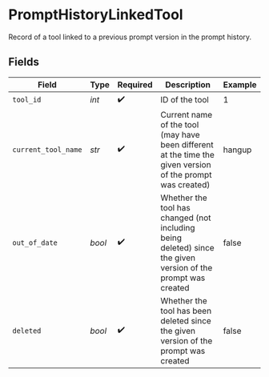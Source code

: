 # PromptHistoryLinkedTool

Record of a tool linked to a previous prompt version in the prompt history.


## Fields

| Field                                                                                                        | Type                                                                                                         | Required                                                                                                     | Description                                                                                                  | Example                                                                                                      |
| ------------------------------------------------------------------------------------------------------------ | ------------------------------------------------------------------------------------------------------------ | ------------------------------------------------------------------------------------------------------------ | ------------------------------------------------------------------------------------------------------------ | ------------------------------------------------------------------------------------------------------------ |
| `tool_id`                                                                                                    | *int*                                                                                                        | :heavy_check_mark:                                                                                           | ID of the tool                                                                                               | 1                                                                                                            |
| `current_tool_name`                                                                                          | *str*                                                                                                        | :heavy_check_mark:                                                                                           | Current name of the tool (may have been different at the time the given version of the prompt was created)   | hangup                                                                                                       |
| `out_of_date`                                                                                                | *bool*                                                                                                       | :heavy_check_mark:                                                                                           | Whether the tool has changed (not including being deleted) since the given version of the prompt was created | false                                                                                                        |
| `deleted`                                                                                                    | *bool*                                                                                                       | :heavy_check_mark:                                                                                           | Whether the tool has been deleted since the given version of the prompt was created                          | false                                                                                                        |